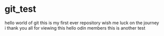 # git_test
hello world of git this is my first ever repository wish me luck on the journey i thank you all for viewing this
hello odin members 
this is another test